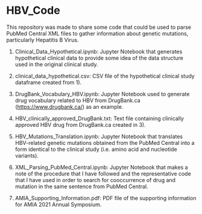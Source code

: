 # HBV_Code
This repository was made to share some code that could be used to parse PubMed Central XML files to gather information about genetic mutations, particularly Hepatitis B Virus. 

1) Clinical_Data_Hypothetical.ipynb: Jupyter Notebook that generates hypothetical clinical data to provide some idea of the data structure used in the original clinical study. 

2) clinical_data_hypothetical.csv: CSV file of the hypothetical clinical study dataframe created from 1). 

3) DrugBank_Vocabulary_HBV.ipynb: Jupyter Notebook used to generate drug vocabulary related to HBV from DrugBank.ca (https://www.drugbank.ca/) as an example.

4) HBV_clinically_approved_DrugBank.txt: Text file containing clinically approved HBV drug from DrugBank.ca created in 3). 

5) HBV_Mutations_Translation.ipynb: Jupyter Notebook that translates HBV-related genetic mutations obtained from the PubMed Central into a form identical to the clinical study (i.e. amino acid and nucleotide variants). 

6) XML_Parsing_PubMed_Central.ipynb: Jupyter Notebook that makes a note of the procedure that I have followed and the representative code that I have used in order to search for cooccurrence of drug and mutation in the same sentence from PubMed Central. 

7) AMIA_Supporting_Information.pdf: PDF file of the supporting information for AMIA 2021 Annual Symposium. 
